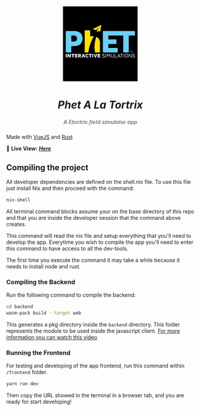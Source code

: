 <h1 align="center">
    <img src="./phetLogo.png" width="200px">
    <h1 align="center" style="font-style:italic;">Phet A La Tortrix</h1>
    <h5 align="center">
    <i style="color:grey;"> A Electric field simulator app</i>
    </h5>

</h1>

Made with [VueJS](https://vuejs.org/) and [Rust](https://www.rust-lang.org/)

🔴 **Live View:** [***Here***](https://danielrasho.github.io/PhetALaTortrix/)

## Compiling the project

All developer dependencies are defined on the shell.nix file. To use this file just install Nix and then proceed with the command:

```bash
nix-shell
```

All terminal command blocks assume your on the base directory of this repo and that you are inside the developer session that the command above creates.

This command will read the nix file and setup everything that you'll need to develop the app. Everytime you wish to compile the app you'll need to enter this command to have access to all the dev-tools.

The first time you execute the command it may take a while because it needs to install node and rust.

### Compiling the Backend

Run the following command to compile the backend:

```bash
cd backend
wasm-pack build --target web
```

This generates a pkg directory inside the `backend` directory. This folder represents the module to be used inside the javascript client. [For more information you can watch this video](https://www.youtube.com/watch?v=nW71Mlbmxt8)

### Running the Frontend

For testing and developing of the app frontend, run this command within `/frontend` folder.

```bash
yarn run dev
```

Then copy the URL showed in the terminal in a browser tab, and you are ready for start developing!
